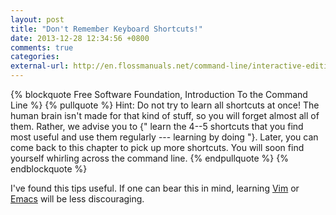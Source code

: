 ```yaml
---
layout: post
title: "Don't Remember Keyboard Shortcuts!"
date: 2013-12-28 12:34:56 +0800
comments: true
categories: 
external-url: http://en.flossmanuals.net/command-line/interactive-editing/
---
```


{% blockquote Free Software Foundation, Introduction To the Command Line %}
{% pullquote %}
Hint: Do not try to learn all shortcuts at once!  The human brain isn't made for that kind of stuff, so you will forget almost all of them.  Rather, we advise you to {" learn the 4--5 shortcuts that you find most useful and use them regularly --- learning by doing "}.  Later, you can come back to this chapter to pick up more shortcuts.  You will soon find yourself whirling across the command line.
{% endpullquote %}
{% endblockquote %}

I've found this tips useful.  If one can bear this in mind, learning
[Vim] or [Emacs] will be less discouraging.

[Vim]: http://www.vim.org
[Emacs]: https://www.gnu.org/software/emacs/
